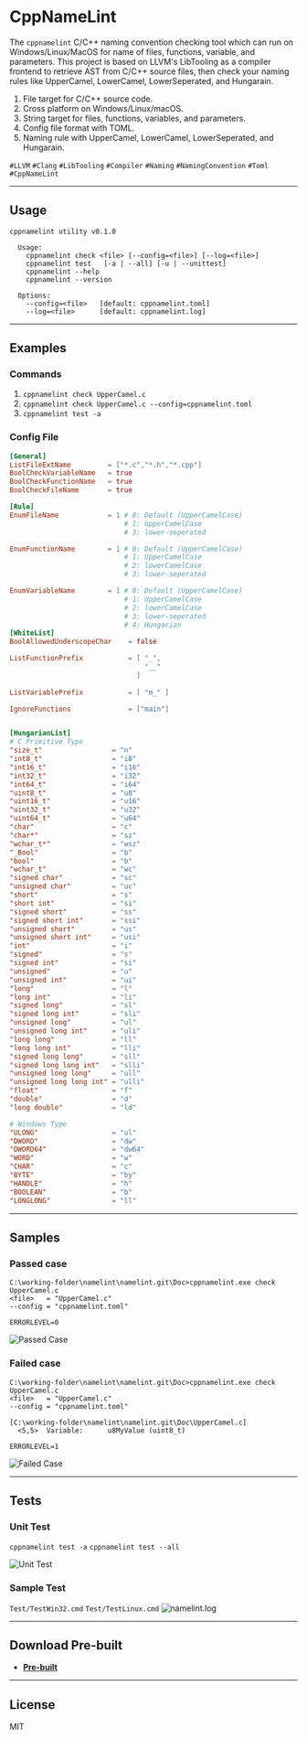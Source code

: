 # **CppNameLint**
The `cppnamelint` C/C++ naming convention checking tool which can run on Windows/Linux/MacOS for name of files, functions, variable, and parameters. This project is based on LLVM's LibTooling as a compiler frontend to retrieve AST from C/C++ source files, then check your naming rules like UpperCamel, LowerCamel, LowerSeperated, and Hungarain.

1. File target for C/C++ source code.
1. Cross platform on Windows/Linux/macOS.
1. String target for files, functions, variables, and parameters.
1. Config file format with TOML.
1. Naming rule with UpperCamel, LowerCamel, LowerSeperated, and Hungarain.


`#LLVM` `#Clang` `#LibTooling` `#Compiler` `#Naming` `#NamingConvention` `#Toml` `#CppNameLint`

----------

## **Usage**
```
cppnamelint utility v0.1.0

  Usage:
    cppnamelint check <file> [--config=<file>] [--log=<file>]
    cppnamelint test   [-a | --all] [-u | --unittest]
    cppnamelint --help
    cppnamelint --version

  Options:
    --config=<file>   [default: cppnamelint.toml]
    --log=<file>      [default: cppnamelint.log]
```


----------

## **Examples**

### **Commands**

1. `cppnamelint check UpperCamel.c`
1. `cppnamelint check UpperCamel.c --config=cppnamelint.toml`
1. `cppnamelint test -a`

### **Config File**

```toml
[General]
ListFileExtName         = ["*.c","*.h","*.cpp"]
BoolCheckVariableName   = true
BoolCheckFunctionName   = true
BoolCheckFileName       = true

[Rule]
EnumFileName            = 1 # 0: Default (UpperCamelCase)
                            # 1: UpperCamelCase
                            # 3: lower-seperated

EnumFunctionName        = 1 # 0: Default (UpperCamelCase)
                            # 1: UpperCamelCase
                            # 2: lowerCamelCase
                            # 3: lower-seperated

EnumVariableName        = 1 # 0: Default (UpperCamelCase)
                            # 1: UpperCamelCase
                            # 2: lowerCamelCase
                            # 3: lower-seperated
                            # 4: Hungarian
[WhiteList]
BoolAllowedUnderscopeChar    = false

ListFunctionPrefix           = [ "_",
                                 "__"
                               ]
                               
ListVariablePrefix           = [ "m_" ]

IgnoreFunctions              = ["main"]


[HungarianList]
# C Primitive Type
"size_t"                 = "n"
"int8_t"                 = "i8"
"int16_t"                = "i16"
"int32_t"                = "i32"
"int64_t"                = "i64"
"uint8_t"                = "u8"
"uint16_t"               = "u16"
"uint32_t"               = "u32"
"uint64_t"               = "u64"
"char"                   = "c"
"char*"                  = "sz"
"wchar_t*"               = "wsz"
"_Bool"                  = "b"
"bool"                   = "b"
"wchar_t"                = "wc"
"signed char"            = "sc"
"unsigned char"          = "uc"
"short"                  = "s"
"short int"              = "si"
"signed short"           = "ss"
"signed short int"       = "ssi"
"unsigned short"         = "us"
"unsigned short int"     = "usi"
"int"                    = "i"
"signed"                 = "s"
"signed int"             = "si"
"unsigned"               = "u"
"unsigned int"           = "ui"
"long"                   = "l"
"long int"               = "li"
"signed long"            = "sl"
"signed long int"        = "sli"
"unsigned long"          = "ul"
"unsigned long int"      = "uli"
"long long"              = "ll"
"long long int"          = "lli"
"signed long long"       = "sll"
"signed long long int"   = "slli"
"unsigned long long"     = "ull"
"unsigned long long int" = "ulli"
"float"                  = "f"
"double"                 = "d"
"long double"            = "ld"

# Windows Type
"ULONG"                  = "ul"
"DWORD"                  = "dw"
"DWORD64"                = "dw64"
"WORD"                   = "w"
"CHAR"                   = "c"
"BYTE"                   = "by"
"HANDLE"                 = "h"
"BOOLEAN"                = "b"
"LONGLONG"               = "ll"
```

----------

## **Samples**

### **Passed case**

```shell
C:\working-folder\namelint\namelint.git\Doc>cppnamelint.exe check UpperCamel.c
<file>   = "UpperCamel.c"
--config = "cppnamelint.toml"

ERRORLEVEL=0
```
  
![Passed Case](https://i.imgur.com/rGfl526.png)

### **Failed case**

```shell
C:\working-folder\namelint\namelint.git\Doc>cppnamelint.exe check UpperCamel.c
<file>   = "UpperCamel.c"
--config = "cppnamelint.toml"

[C:\working-folder\namelint\namelint.git\Doc\UpperCamel.c]
  <5,5>  Variable:      u8MyValue (uint8_t)

ERRORLEVEL=1
```
  
![Failed Case](https://i.imgur.com/HM5RZhh.png)


----------

## **Tests**

### **Unit Test**

`cppnamelint test -a`
`cppnamelint test --all`

![Unit Test](https://i.imgur.com/a09h4Yg.png)


### **Sample Test**

`Test/TestWin32.cmd`
`Test/TestLinux.cmd`
![namelint.log](https://i.imgur.com/rEnoOs4.png)


----------

## **Download Pre-built**

- [**Pre-built**](https://github.com/dougpuob/cpp-namelint/releases)


----------

## License
MIT
